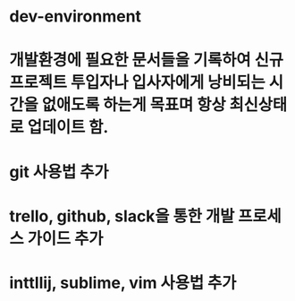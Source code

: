 # dev-environment
# 개발환경에 필요한 문서들을 기록하여 신규 프로젝트 투입자나 입사자에게 낭비되는 시간을 없애도록 하는게 목표며 항상 최신상태로 업데이트 함.
# git 사용법 추가
# trello, github, slack을 통한 개발 프로세스 가이드 추가
# inttllij, sublime, vim 사용법 추가
